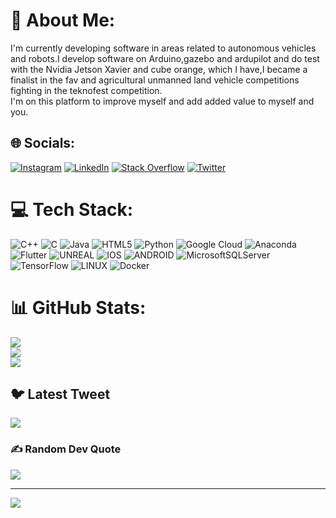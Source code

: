 # 💫 About Me:
I'm currently developing software in areas related to autonomous vehicles and robots.I develop software on Arduino,gazebo and ardupilot and do test with the Nvidia Jetson Xavier and cube orange, which I have,I became a finalist in the fav and agricultural unmanned land vehicle competitions fighting in the teknofest competition.<br>I'm on this platform to improve myself and add added value to myself and you.


## 🌐 Socials:
[![Instagram](https://img.shields.io/badge/Instagram-%23E4405F.svg?logo=Instagram&logoColor=white)](https://instagram.com/kemallsaracc) [![LinkedIn](https://img.shields.io/badge/LinkedIn-%230077B5.svg?logo=linkedin&logoColor=white)](https://linkedin.com/in/kemalsarac) [![Stack Overflow](https://img.shields.io/badge/-Stackoverflow-FE7A16?logo=stack-overflow&logoColor=white)](https://stackoverflow.com/users/kemalsaracc) [![Twitter](https://img.shields.io/badge/Twitter-%231DA1F2.svg?logo=Twitter&logoColor=white)](https://twitter.com/kemallsaracc) 

# 💻 Tech Stack:
![C++](https://img.shields.io/badge/c++-%2300599C.svg?style=flat&logo=c%2B%2B&logoColor=white) ![C](https://img.shields.io/badge/c-%2300599C.svg?style=flat&logo=c&logoColor=white) ![Java](https://img.shields.io/badge/java-%23ED8B00.svg?style=flat&logo=java&logoColor=white) ![HTML5](https://img.shields.io/badge/html5-%23E34F26.svg?style=flat&logo=html5&logoColor=white) ![Python](https://img.shields.io/badge/python-3670A0?style=flat&logo=python&logoColor=ffdd54) ![Google Cloud](https://img.shields.io/badge/Google%20Cloud-%234285F4.svg?style=flat&logo=google-cloud&logoColor=white) ![Anaconda](https://img.shields.io/badge/Anaconda-%2344A833.svg?style=flat&logo=anaconda&logoColor=white) ![Flutter](https://img.shields.io/badge/Flutter-%2302569B.svg?style=flat&logo=Flutter&logoColor=white) ![UNREAL](https://img.shields.io/badge/unreal-%2320232a.svg?style=flat&logo=unreal-engine&logoColor=white) ![IOS](https://img.shields.io/badge/IOS-%2320232a.svg?style=flat&logo=apple&logoColor=white) ![ANDROID](https://img.shields.io/badge/android-%2320232a.svg?style=flat&logo=android&logoColor=%a4c639) ![MicrosoftSQLServer](https://img.shields.io/badge/Microsoft%20SQL%20Sever-CC2927?style=flat&logo=microsoft%20sql%20server&logoColor=white) ![TensorFlow](https://img.shields.io/badge/TensorFlow-%23FF6F00.svg?style=flat&logo=TensorFlow&logoColor=white) ![LINUX](https://img.shields.io/badge/Linux-FCC624?style=flat&logo=linux&logoColor=black) ![Docker](https://img.shields.io/badge/docker-%230db7ed.svg?style=flat&logo=docker&logoColor=white)
# 📊 GitHub Stats:
![](https://github-readme-stats.vercel.app/api?username=kemalsarac&theme=dark&hide_border=false&include_all_commits=false&count_private=false)<br/>
![](https://github-readme-streak-stats.herokuapp.com/?user=kemalsarac&theme=dark&hide_border=false)<br/>
![](https://github-readme-stats.vercel.app/api/top-langs/?username=kemalsarac&theme=dark&hide_border=false&include_all_commits=false&count_private=false&layout=compact)

## 🐦 Latest Tweet
[![](https://gtce.itsvg.in/api?username=kemallsaracc)](https://github.com/VishwaGauravIn/github-twitter-card-embed)

### ✍️ Random Dev Quote
![](https://quotes-github-readme.vercel.app/api?type=horizontal&theme=radical)

---
[![](https://visitcount.itsvg.in/api?id=kemalsarac&icon=0&color=0)](https://visitcount.itsvg.in)

<!-- Proudly created with GPRM ( https://gprm.itsvg.in ) -->
